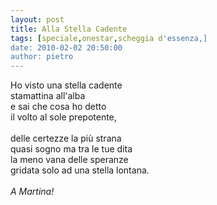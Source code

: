 ```yaml
---
layout: post
title: Alla Stella Cadente
tags: [speciale,onestar,scheggia d'essenza,]
date: 2010-02-02 20:50:00
author: pietro
---
```

Ho visto una stella cadente<br/>stamattina all'alba<br/>e sai che cosa ho detto<br/>il volto al sole prepotente,<br/><br/>delle certezze la più strana<br/>quasi sogno ma tra le tue dita<br/>la meno vana delle speranze<br/>gridata solo ad una stella lontana.<br/><br/><span style="font-style: italic">A Martina!</span>

